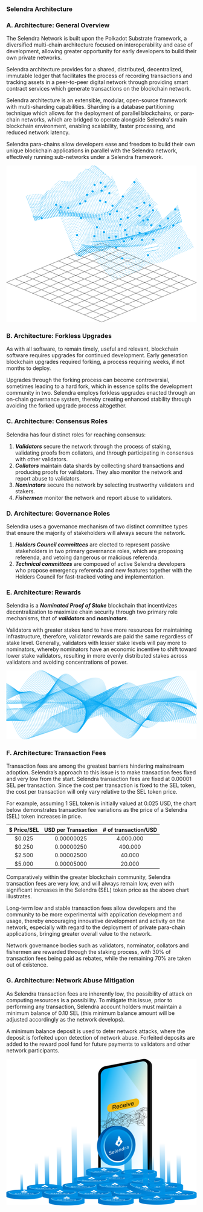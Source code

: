 ### **Selendra Architecture**

### A. Architecture: General Overview

The Selendra Network is built upon the Polkadot Substrate framework, a diversified multi-chain architecture focused on interoperability and ease of development, allowing greater opportunity for early developers to build their own private networks.

Selendra architecture provides for a shared, distributed, decentralized, immutable ledger that facilitates the process of recording transactions and tracking assets in a peer-to-peer digital network through providing smart contract services which generate transactions on the blockchain network.

SeIendra architecture is an extensible, modular, open-source framework with multi-sharding capabilities. Sharding is a database partitioning technique which allows for the deployment of parallel blockchains, or para-chain networks, which are bridged to operate alongside Selendra's main blockchain environment, enabling scalability, faster processing, and reduced network latency.  

Selendra para-chains allow developers ease and freedom to build their own unique blockchain applications in parallel with the Selendra network, effectively running sub-networks under a Selendra framework.


![Calling Contract](../assets/whitepaper-selendra-architecture.png "Selendra Architecture")

### B. Architecture: Forkless Upgrades

As with all software, to remain timely, useful and relevant, blockchain software requires upgrades for continued development.  Early generation blockchain upgrades required forking, a process requiring weeks, if not months to deploy. 

Upgrades through the forking process can become controversial, sometimes leading to a hard fork, which in essence splits the development community in two. Selendra employs forkless upgrades enacted through an on-chain governance system, thereby creating enhanced stability through avoiding the forked upgrade process altogether.

### C. Architecture: Consensus Roles

Selendra has four distinct roles for reaching consensus:
1. ***Validators*** secure the network through the process of staking, validating proofs from collators, and through participating in consensus with other validators.
1. ***Collators*** maintain data shards by collecting shard transactions and producing proofs for validators. They also monitor the network and report abuse to validators.
1. ***Nominators*** secure the network by selecting trustworthy validators and stakers.
1. ***Fishermen*** monitor the network and report abuse to validators.

### D. Architecture: Governance Roles

Selendra uses a governance mechanism of two distinct committee types that ensure the majority of stakeholders will always secure the network.

1. ***Holders Council committees*** are elected to represent passive stakeholders in two primary governance roles, which are proposing referenda, and vetoing dangerous or malicious referenda.
1. ***Technical committees*** are composed of active Selendra developers who propose emergency referenda and new features together with the Holders Council for fast-tracked voting and implementation.

### E. Architecture: Rewards
 
Selendra is a ***Nominated Proof of Stake*** blockchain that incentivizes decentralization to maximize chain security through two primary role mechanisms, that of ***validators*** and ***nominators***.
 
Validators with greater stakes tend to have more resources for maintaining infrastructure, therefore, validator rewards are paid the same regardless of stake level. Generally, validators with lesser stake levels will pay more to nominators, whereby nominators have an economic incentive to shift toward lower stake validators, resulting in more evenly distributed stakes across validators and avoiding concentrations of power. 

![Calling Contract](../assets/whitepaper-selendra-architecture-1.png "Selendra Architecture")

### F. Architecture: Transaction Fees

Transaction fees are among the greatest barriers hindering mainstream adoption. Selendra’s approach to this issue is to make transaction fees fixed and very low from the start. Selendra transaction fees are fixed at 0.00001 SEL per transaction. Since the cost per transaction is fixed to the SEL token, the cost per transaction will only vary relative to the SEL token price.  

For example, assuming 1 SEL token is initially valued at 0.025 USD, the chart below demonstrates transaction fee variations as the price of a Selendra (SEL) token increases in price.

|$ Price/SEL | USD per Transaction | # of transaction/USD |  
| :-----: | :----------: | :------: |
| $0.025  |  0.00000025  |  4.000.000| 
| $0.250  |  0.00000250  |  400.000| 
| $2.500  |  0.00002500  |  40.000| 
| $5.000  |  0.00005000  |  20.000| 

Comparatively within the greater blockchain community, Selendra transaction fees are very low, and will always remain low, even with significant increases in the Selendra (SEL) token price as the above chart illustrates.

Long-term low and stable transaction fees allow developers and the community to be more experimental with application development and usage, thereby encouraging innovative development and activity on the network, especially with regard to the deployment of private para-chain applications, bringing greater overall value to the network. 

Network governance bodies such as validators, norminator, collators and fishermen are rewarded through the staking process, with 30% of transaction fees being paid as rebates, while the remaining 70% are taken out of existence.


### G. Architecture: Network Abuse Mitigation

As Selendra transaction fees are inherently low, the possibility of attack on computing resources is a possibility. To mitigate this issue, prior to performing any transaction, Selendra account holders must maintain a minimum balance of 0.10 SEL (this minimum balance amount will be adjusted accordingly as the network develops).

A minimum balance deposit is used to deter network attacks, where the deposit is forfeited upon detection of network abuse. Forfeited deposits are added to the reward pool fund for future payments to validators and other network participants.

![Calling Contract](../assets/whitepaper-selendra-architecture-2.png "Selendra Architecture")

